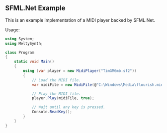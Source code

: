 ## SFML.Net Example

This is an example implementation of a MIDI player backed by SFML.Net.

Usage:
```cs
using System;
using MeltySynth;

class Program
{
    static void Main()
    {
        using (var player = new MidiPlayer("TimGM6mb.sf2"))
        {
            // Load the MIDI file.
            var midiFile = new MidiFile(@"C:\Windows\Media\flourish.mid");

            // Play the MIDI file.
            player.Play(midiFile, true);

            // Wait until any key is pressed.
            Console.ReadKey();
        }
    }
}
```
